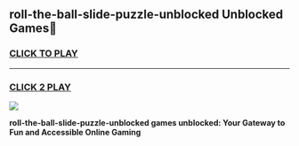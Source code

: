 
## roll-the-ball-slide-puzzle-unblocked Unblocked Games👋
<h3>
<a href="https://news.freeplayer.one?title=roll-the-ball-slide-puzzle-unblocked&ref=16F">CLICK TO PLAY</a></h3>
<hr>

<h3>
<a href="https://news.freeplayer.one?title=roll-the-ball-slide-puzzle-unblocked&ref=16F">CLICK 2 PLAY</a>
  
</h3>

<a href="https://news.freeplayer.one?title=roll-the-ball-slide-puzzle-unblocked&ref=16F/"><img src="https://clearcache.store/games.png"></a>


**roll-the-ball-slide-puzzle-unblocked games unblocked: Your Gateway to Fun and Accessible Online Gaming**
